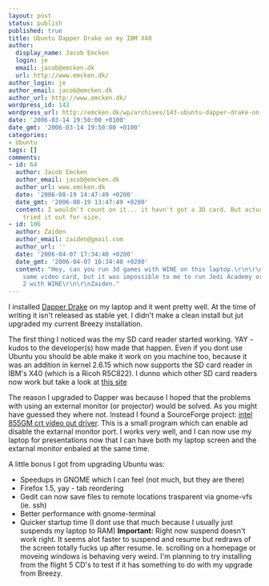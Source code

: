 ```yaml
---
layout: post
status: publish
published: true
title: Ubuntu Dapper Drake on my IBM X40
author:
  display_name: Jacob Emcken
  login: je
  email: jacob@emcken.dk
  url: http://www.emcken.dk/
author_login: je
author_email: jacob@emcken.dk
author_url: http://www.emcken.dk/
wordpress_id: 143
wordpress_url: http://emcken.dk/wp/archives/143-ubuntu-dapper-drake-on-my-ibm-x40.html
date: '2006-03-14 19:50:00 +0100'
date_gmt: '2006-03-14 19:50:00 +0100'
categories:
- Ubuntu
tags: []
comments:
- id: 64
  author: Jacob Emcken
  author_email: jacob@emcken.dk
  author_url: www.emcken.dk
  date: '2006-08-19 14:47:49 +0200'
  date_gmt: '2006-08-19 13:47:49 +0200'
  content: I wouldn't count on it... it havn't got a 3D card. But actually I havn't
    tried it out for size.
- id: 106
  author: Zaiden
  author_email: zaiden@gmail.com
  author_url: ''
  date: '2006-04-07 17:34:40 +0200'
  date_gmt: '2006-04-07 16:34:40 +0200'
  content: "Hey, can you run 3d games with WINE on this laptop.\r\n\r\nI have the
    same video card, but it was impossible to me to run Jedi Academy or Dungeon Siege
    2 with WINE\r\n\r\nZaiden."
---
```

I installed [Dapper Drake][1] on my laptop and it went pretty well. At the time of writing it isn't released as stable yet. I didn't make a clean install but jut upgraded my current Breezy installation.

The first thing I noticed was the my SD card reader started working. YAY - kudos to the developer(s) how made that happen. Even if you dont use Ubuntu you should be able make it work on you machine too, because it was an addition in kernel 2.6.15 which now supports the SD card reader in IBM's X40 (which is a  Ricoh R5C822). I dunno which other SD card readers now work but take a look at [this site][4]

The reason I upgraded to Dapper was because I hoped that the problems with using an external monitor (or projector) would be solved. As you might have guessed they where not. Instead I found a SourceForge project: [intel 855GM crt video out driver][5]. This is a small program which can enable ad disable the extarnal monitor port. I works very well, and I can now use my laptop for presentations now that I can have both my laptop screen and the extarnal monitor enbaled at the same time.

A little bonus I got from upgrading Ubuntu was:

*   Speedups in GNOME which I can feel (not much, but they are there)
*   Firefox 1.5, yay - tab reordering
*   Gedit can now save files to remote locations trasparent via gnome-vfs (ie. ssh)
*   Better performance with gnome-terminal
*   Quicker startup time (I dont use that much because I usually just suspends my laptop to RAM)
    **Important:** Right now suspend doesn't work right. It seems alot faster to suspend and resume but redraws of the screen totally fucks up after resume. Ie. scrolling on a homepage or moveing windows is behaving very weird. I'm planning to try installing from the flight 5 CD's to test if it has something to do with my upgrade from Breezy.

[1]: http://ubuntu.com/
[4]: http://mmc.drzeus.cx/wiki/Controllers
[5]: http://sourceforge.net/projects/i855crt

